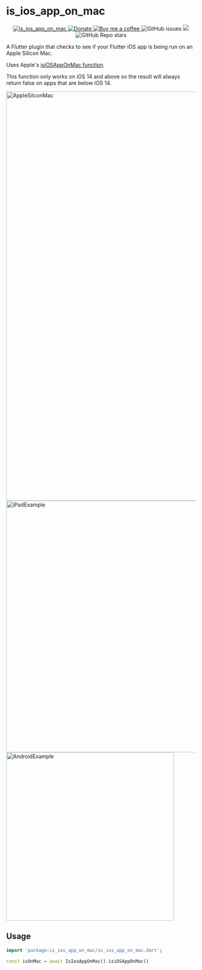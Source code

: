 # is_ios_app_on_mac

<p align="center">
 <a href="https://pub.dartlang.org/packages/is_ios_app_on_mac">
    <img alt="is_ios_app_on_mac" src="https://img.shields.io/pub/v/is_ios_app_on_mac.svg">
  </a>
 <a href="https://www.paypal.com/donate/?hosted_button_id=6ZB3J8WR4CNV8">
    <img alt="Donate" src="https://img.shields.io/badge/Donate-PayPal-blue.svg">
  </a>
 <a href="https://www.buymeacoffee.com/alexrabin">
    <img alt="Buy me a coffee" src="https://img.shields.io/badge/Donate-Buy%20Me%20A%20Coffee-yellow.svg">
  </a>
<img alt="GitHub issues" src="https://img.shields.io/github/issues/alexrabin/is_ios_app_on_mac?color=red">
  <img src="https://img.shields.io/github/license/alexrabin/is_ios_app_on_mac">
  <img alt="GitHub Repo stars" src="https://img.shields.io/github/stars/alexrabin/is_ios_app_on_mac?style=social">
</p>

A Flutter plugin that checks to see if your Flutter iOS app is being run on an Apple Silicon Mac.

Uses Apple's [isiOSAppOnMac function](https://developer.apple.com/documentation/foundation/processinfo/3608556-isiosapponmac).

This function only works on iOS 14 and above so the result will always return false on apps that are below iOS 14.

<img width="1085" alt="AppleSilconMac" src="https://github.com/alexrabin/is_ios_app_on_mac/assets/15949910/512d7de4-10b5-45b3-bafa-185670c60340">

<img width="667" alt="iPadExample" src="https://github.com/alexrabin/is_ios_app_on_mac/assets/15949910/5ce17f11-c932-461e-b6ee-c547587e8fdb">

<img width="446" alt="AndroidExample" src="https://github.com/alexrabin/is_ios_app_on_mac/assets/15949910/d43a4a20-b6a4-4900-bee3-493a16b2b0a2">


## Usage


```dart
import 'package:is_ios_app_on_mac/is_ios_app_on_mac.dart';

const isOnMac = await IsIosAppOnMac().isiOSAppOnMac()

```
